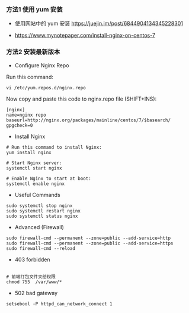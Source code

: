 ### 方法1 使用 yum 安装

- 使用网站中的 yum 安装
https://juejin.im/post/6844904134345228301


- https://www.mynotepaper.com/install-nginx-on-centos-7




### 方法2 安装最新版本

- Configure Nginx Repo

Run this command:
```
vi /etc/yum.repos.d/nginx.repo

```

Now copy and paste this code to nginx.repo file (SHIFT+INS):

```
[nginx]
name=nginx repo
baseurl=http://nginx.org/packages/mainline/centos/7/$basearch/
gpgcheck=0

```

- Install Nginx

```
# Run this command to install Nginx:
yum install nginx

# Start Nginx server:
systemctl start nginx

# Enable Nginx to start at boot:
systemctl enable nginx

```

- Useful Commands

```
sudo systemctl stop nginx
sudo systemctl restart nginx
sudo systemctl status nginx

```

- Advanced (Firewall)
```
sudo firewall-cmd --permanent --zone=public --add-service=http 
sudo firewall-cmd --permanent --zone=public --add-service=https
sudo firewall-cmd --reload

```

- 403 forbidden

```

# 前端打包文件夹给权限
chmod 755  /var/www/*
```

- 502 bad gateway

```
setsebool -P httpd_can_network_connect 1

```

